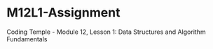 # M12L1-Assignment
 Coding Temple - Module 12, Lesson 1: Data Structures and Algorithm Fundamentals
